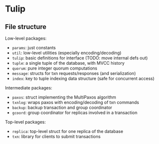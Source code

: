 # Tulip

## File structure

Low-level packages:
- `params`: just constants
- `util`: low-level utilities (especially encoding/decoding)
- `tulip`: basic definitions for interface (TODO: move internal defs out)
- `tuple`: a single tuple of the database, with MVCC history
- `quorum`: pure integer quorum computations
- `message`: structs for txn requests/responses (and serialization)
- `index`: key to tuple indexing data structure (safe for concurrent access)

Intermediate packages:
- `paxos`: struct implementing the MultiPaxos algorithm
- `txnlog`: wraps paxos with encoding/decoding of txn commands
- `backup`: backup transaction and group coordinator
- `gcoord`: group coordinator for replicas involved in a transaction

Top-level packages:
- `replica`: top-level struct for one replica of the database
- `txn`: library for clients to submit transactions
